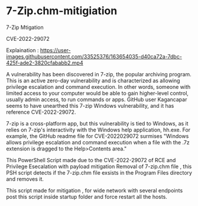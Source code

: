 # 7-Zip.chm-mitigiation
7-Zip Mtigation

CVE-2022-29072 

Explaination : 
https://user-images.githubusercontent.com/33525376/163654035-d40ca72a-7dbc-425f-ade2-3820cfababb2.mp4


A vulnerability has been discovered in 7-zip, the popular archiving program. This is an active zero-day vulnerability and is characterized as allowing privilege escalation and command execution. In other words, someone with limited access to your computer would be able to gain higher-level control, usually admin access, to run commands or apps. GitHub user Kagancapar seems to have unearthed this 7-zip Windows vulnerability, and it has reference CVE-2022-29072.

7-zip is a cross-platform app, but this vulnerability is tied to Windows, as it relies on 7-zip's interactivity with the Windows help application, hh.exe. For example, the GitHub readme file for CVE-2022029072 surmises "Windows allows privilege escalation and command execution when a file with the .7z extension is dragged to the Help>Contents area."

This PowerShell Script made due to the CVE-2022-29072 of RCE and Privilege Esecalation with payload mitigation 
Removal of 7-zip.chm file , this PSH script detects if the 7-zip.chm file exsists in the Program Files directory and removes it.

This script made for mitigation , for wide network with several endpoints post this script inside startup folder and force restart all the hosts.
